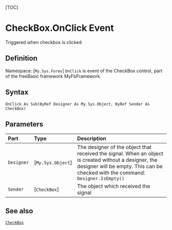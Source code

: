 [TOC]
# CheckBox.OnClick Event
Triggered when checkbox is clicked
## Definition
Namespace: [`My.Sys.Forms`]
`OnClick` is event of the CheckBox control, part of the freeBasic framework MyFbFramework.
## Syntax
```freeBasic
OnClick As Sub(ByRef Designer As My.Sys.Object, ByRef Sender As CheckBox)
```

## Parameters

|Part|Type|Description|
| :------------ | :------------ | :------------ |
|`Designer`|[`My.Sys.Object`]|The designer of the object that received the signal. When an object is created without a designer, the designer will be empty. This can be checked with the command: `Designer.IsEmpty()`|
|`Sender`|[`CheckBox`]|The object which received the signal|

## See also
[`CheckBox`](CheckBox.md)

